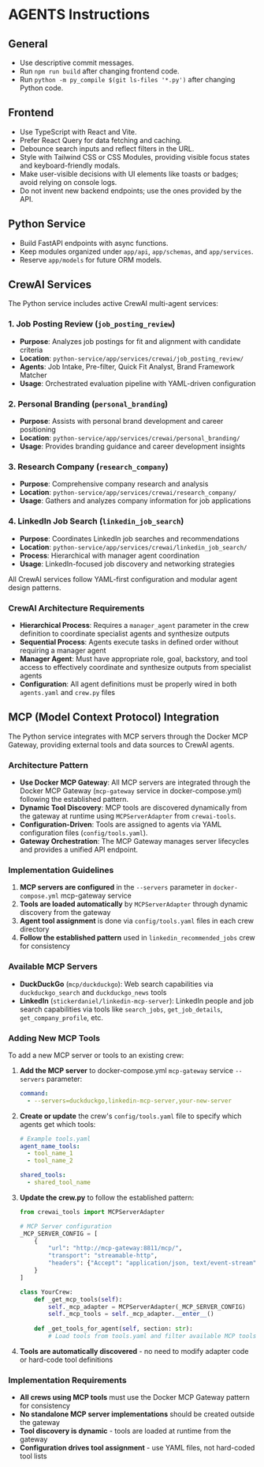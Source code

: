 # AGENTS Instructions

## General
- Use descriptive commit messages.
- Run `npm run build` after changing frontend code.
- Run `python -m py_compile $(git ls-files '*.py')` after changing Python code.

## Frontend
- Use TypeScript with React and Vite.
- Prefer React Query for data fetching and caching.
- Debounce search inputs and reflect filters in the URL.
- Style with Tailwind CSS or CSS Modules, providing visible focus states and keyboard-friendly modals.
- Make user-visible decisions with UI elements like toasts or badges; avoid relying on console logs.
- Do not invent new backend endpoints; use the ones provided by the API.

## Python Service
- Build FastAPI endpoints with async functions.
- Keep modules organized under `app/api`, `app/schemas`, and `app/services`.
- Reserve `app/models` for future ORM models.

## CrewAI Services
The Python service includes active CrewAI multi-agent services:

### 1. Job Posting Review (`job_posting_review`)
- **Purpose**: Analyzes job postings for fit and alignment with candidate criteria
- **Location**: `python-service/app/services/crewai/job_posting_review/`
- **Agents**: Job Intake, Pre-filter, Quick Fit Analyst, Brand Framework Matcher
- **Usage**: Orchestrated evaluation pipeline with YAML-driven configuration

### 2. Personal Branding (`personal_branding`)
- **Purpose**: Assists with personal brand development and career positioning
- **Location**: `python-service/app/services/crewai/personal_branding/`
- **Usage**: Provides branding guidance and career development insights

### 3. Research Company (`research_company`) 
- **Purpose**: Comprehensive company research and analysis
- **Location**: `python-service/app/services/crewai/research_company/`
- **Usage**: Gathers and analyzes company information for job applications

### 4. LinkedIn Job Search (`linkedin_job_search`)
- **Purpose**: Coordinates LinkedIn job searches and recommendations
- **Location**: `python-service/app/services/crewai/linkedin_job_search/`
- **Process**: Hierarchical with manager agent coordination
- **Usage**: LinkedIn-focused job discovery and networking strategies

All CrewAI services follow YAML-first configuration and modular agent design patterns.

### CrewAI Architecture Requirements
- **Hierarchical Process**: Requires a `manager_agent` parameter in the crew definition to coordinate specialist agents and synthesize outputs
- **Sequential Process**: Agents execute tasks in defined order without requiring a manager agent
- **Manager Agent**: Must have appropriate role, goal, backstory, and tool access to effectively coordinate and synthesize outputs from specialist agents
- **Configuration**: All agent definitions must be properly wired in both `agents.yaml` and `crew.py` files

## MCP (Model Context Protocol) Integration

The Python service integrates with MCP servers through the Docker MCP Gateway, providing external tools and data sources to CrewAI agents.

### Architecture Pattern
- **Use Docker MCP Gateway**: All MCP servers are integrated through the Docker MCP Gateway (`mcp-gateway` service in docker-compose.yml) following the established pattern.
- **Dynamic Tool Discovery**: MCP tools are discovered dynamically from the gateway at runtime using `MCPServerAdapter` from `crewai-tools`.
- **Configuration-Driven**: Tools are assigned to agents via YAML configuration files (`config/tools.yaml`).
- **Gateway Orchestration**: The MCP Gateway manages server lifecycles and provides a unified API endpoint.

### Implementation Guidelines
1. **MCP servers are configured** in the `--servers` parameter in `docker-compose.yml` mcp-gateway service
2. **Tools are loaded automatically** by `MCPServerAdapter` through dynamic discovery from the gateway
3. **Agent tool assignment** is done via `config/tools.yaml` files in each crew directory
4. **Follow the established pattern** used in `linkedin_recommended_jobs` crew for consistency

### Available MCP Servers
- **DuckDuckGo** (`mcp/duckduckgo`): Web search capabilities via `duckduckgo_search` and `duckduckgo_news` tools
- **LinkedIn** (`stickerdaniel/linkedin-mcp-server`): LinkedIn people and job search capabilities via tools like `search_jobs`, `get_job_details`, `get_company_profile`, etc.

### Adding New MCP Tools

To add a new MCP server or tools to an existing crew:

1. **Add the MCP server** to docker-compose.yml `mcp-gateway` service `--servers` parameter:
   ```yaml
   command:
     - --servers=duckduckgo,linkedin-mcp-server,your-new-server
   ```

2. **Create or update** the crew's `config/tools.yaml` file to specify which agents get which tools:
   ```yaml
   # Example tools.yaml
   agent_name_tools:
     - tool_name_1
     - tool_name_2
   
   shared_tools:
     - shared_tool_name
   ```

3. **Update the crew.py** to follow the established pattern:
   ```python
   from crewai_tools import MCPServerAdapter
   
   # MCP Server configuration
   _MCP_SERVER_CONFIG = [
       {
           "url": "http://mcp-gateway:8811/mcp/",
           "transport": "streamable-http",
           "headers": {"Accept": "application/json, text/event-stream"}
       }
   ]
   
   class YourCrew:
       def _get_mcp_tools(self):
           self._mcp_adapter = MCPServerAdapter(_MCP_SERVER_CONFIG)
           self._mcp_tools = self._mcp_adapter.__enter__()
           
       def _get_tools_for_agent(self, section: str):
           # Load tools from tools.yaml and filter available MCP tools
   ```

4. **Tools are automatically discovered** - no need to modify adapter code or hard-code tool definitions

### Implementation Requirements
- **All crews using MCP tools** must use the Docker MCP Gateway pattern for consistency
- **No standalone MCP server implementations** should be created outside the gateway
- **Tool discovery is dynamic** - tools are loaded at runtime from the gateway
- **Configuration drives tool assignment** - use YAML files, not hard-coded tool lists
